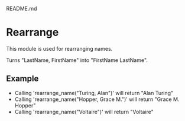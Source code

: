 README.md

Rearrange
=========

This module is used for rearranging names.

Turns "LastName, FirstName" into "FirstName LastName".

## Example 

 * Calling 'rearrange_name("Turing, Alan")' will return "Alan Turing"
 * Calling 'rearrange_name("Hopper, Grace M.")' will return "Grace M. Hopper"
 * Calling 'rearrange_name("Voltaire")' will return "Voltaire"